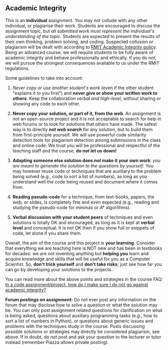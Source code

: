 ## Academic Integrity

This is an **individual** assignment. You may not collude with any other individual, or plagiarise their work. Students are encouraged to discuss the assignment topic, but _all submitted work must represent the individual's understanding of the topic_.  Students are expected to present the results of their own thinking, problem solving, and coding. Suspected collusion or plagiarism will be dealt with according to [RMIT Academic Integrity policy](https://www.rmit.edu.au/students/student-essentials/rights-and-responsibilities/academic-integrity). Being an advanced course, we will require students to be fully aware of academic integrity and behave professionally and ethically. If you do not, we will pursue the  strongest consequences available to us under the RMIT regulations.

Some guidelines to take into account:

1. *Never copy or use another student's work* (even if the other student "explains it to you first") and **never give or show your written work to others**. Keep the collaboration _verbal and high-level_, without sharing or showing any code to each other. 

2. **Never copy your solution, or part of it, from the web**. An assignment is _not_ an open-source project and it is not acceptable to search for help in web forums or to look for solutions that others have made. The safest way is to directly _**not web search**_ for any solution, but to build them from first-principle yourself. We will use powerful code similarity detection tools for plagiarism detection among submissions in the class and online code. We trust you will be professional and respectful of the teaching staff and the course, **do not let us down!**
  
3. **Adapting someone else solution does _not_ make it your own work**: _you are meant to generate the solution to the questions by yourself_. You may however reuse code or techniques that are auxiliary to the problem being solved (e.g., code to sort a list of numbers), as long as you understand well the code being reused and document where it comes from. 

4. **Reading pseudo-code** for a technique, from text-books, papers, the web, or slides, is completely fine and even expected (e.g., reading and studying the pseudo-code for minimax or A* algorithms). 

5. **Verbal discussion with your student peers** of techniques and even solutions is totally OK and encouraged, as long as it is kept at **verbal level** and conceptual. It is not OK then if you show full or snippets of code, let alone if you share them.
  
Overall, the aim of the course and this project is **your learning**. Consider that everything we are teaching here is NOT new and has been in textbooks for decades: we are not inventing anything but **helping you** learn and acquire knowledge and skills that will be useful for you as a Computer Scientist. So, **don't trick yourself** and **don't take risks**; just see how far you can go by developing your solutions to the projects. 

You can read more about the above points and strategies in the course FAQ: [In a code assignment/project, how do I make sure I do not go against academic integrity?](https://bit.ly/2Bx3vef)


**Forum postings on assignment:** Do not ever post any information on the forum that may disclose how to solve a question or what the solution may be. You can only post assignment related questions for clarification on what is being asked,   questions about auxiliary programming tasks (e.g., how to sort a list of numbers in Python), or questions about generic issues and problems with the techniques study in the course. Posts discussing possible solutions or strategies may directly be considered plagiarism, see above. If in doubt, do not post and ask your question to the lecturer or tutor instead (remember Piazza allows private posting).